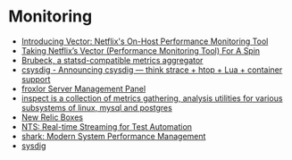 Monitoring
==========
* [Introducing Vector: Netflix's On-Host Performance Monitoring Tool](http://techblog.netflix.com/2015/04/introducing-vector-netflixs-on-host.html)
* [Taking Netflix’s Vector (Performance Monitoring Tool) For A Spin](https://ma.ttias.be/taking-netflixs-vector-performance-monitoring-tool-for-a-spin/?hn)
* [Brubeck, a statsd-compatible metrics aggregator](http://githubengineering.com/brubeck/)
* [csysdig - Announcing csysdig — think strace + htop + Lua + container support](https://sysdig.com/announcing-csysdig-strace-htop-lua-container-support/)
* [froxlor Server Management Panel](http://froxlor.org/)
* [inspect is a collection of metrics gathering, analysis utilities for various subsystems of linux, mysql and postgres](https://github.com/square/inspect)
* [New Relic Boxes](https://github.com/bizzabo/new-relic-boxes)
* [NTS: Real-time Streaming for Test Automation](http://techblog.netflix.com/2015/06/nts-real-time-streaming-for-test.html)
* [shark: Modern System Performance Management](http://www.sharkly.io/)
* [sysdig](http://www.sysdig.org/)